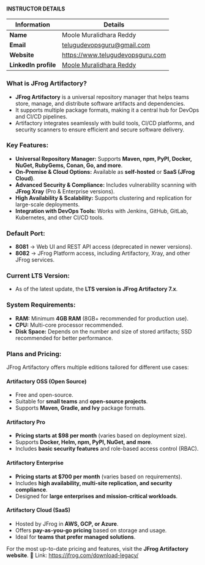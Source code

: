 #### INSTRUCTOR DETAILS

|  Information             | Details                                                                      |
|----------------------    |------------------------------------------------------------------------------|
| **Name**                 | Moole Muralidhara Reddy                                                      |
| **Email**                | telugudevopsguru@gmail.com                                                |
| **Website**              | https://www.telugudevopsguru.com               |
| **LinkedIn profile**     | [Moole Muralidhara Reddy](https://www.linkedin.com/in/moole-muralidhara-reddy) |


### What is JFrog Artifactory?  
- **JFrog Artifactory** is a universal repository manager that helps teams store, manage, and distribute software artifacts and dependencies.  
- It supports multiple package formats, making it a central hub for DevOps and CI/CD pipelines.  
- Artifactory integrates seamlessly with build tools, CI/CD platforms, and security scanners to ensure efficient and secure software delivery.  

### Key Features:  
- **Universal Repository Manager:** Supports **Maven, npm, PyPI, Docker, NuGet, RubyGems, Conan, Go, and more**.  
- **On-Premise & Cloud Options:** Available as **self-hosted** or **SaaS (JFrog Cloud)**.  
- **Advanced Security & Compliance:** Includes vulnerability scanning with **JFrog Xray** (Pro & Enterprise versions).  
- **High Availability & Scalability:** Supports clustering and replication for large-scale deployments.  
- **Integration with DevOps Tools:** Works with Jenkins, GitHub, GitLab, Kubernetes, and other CI/CD tools.  

### Default Port:  
- **8081** → Web UI and REST API access (deprecated in newer versions).  
- **8082** → JFrog Platform access, including Artifactory, Xray, and other JFrog services.   

### Current LTS Version:  
- As of the latest update, the **LTS version is JFrog Artifactory 7.x**.  

### System Requirements:  
- **RAM:** Minimum **4GB RAM** (8GB+ recommended for production use).  
- **CPU:** Multi-core processor recommended.  
- **Disk Space:** Depends on the number and size of stored artifacts; SSD recommended for better performance.  

### Plans and Pricing:  
JFrog Artifactory offers multiple editions tailored for different use cases:  

#### **Artifactory OSS (Open Source)**  
- Free and open-source.  
- Suitable for **small teams** and **open-source projects**.  
- Supports **Maven, Gradle, and Ivy** package formats.  

#### **Artifactory Pro**  
- **Pricing starts at $98 per month** (varies based on deployment size).  
- Supports **Docker, Helm, npm, PyPI, NuGet, and more**.  
- Includes **basic security features** and role-based access control (RBAC).  

#### **Artifactory Enterprise**  
- **Pricing starts at $700 per month** (varies based on requirements).  
- Includes **high availability, multi-site replication, and security compliance**.  
- Designed for **large enterprises and mission-critical workloads**.  

#### **Artifactory Cloud (SaaS)**  
- Hosted by JFrog in **AWS, GCP, or Azure**.  
- Offers **pay-as-you-go pricing** based on storage and usage.  
- Ideal for **teams that prefer managed solutions**.  

For the most up-to-date pricing and features, visit the **JFrog Artifactory website**. 🚀
Link: https://jfrog.com/download-legacy/
